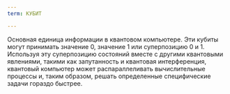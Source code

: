```yaml
---
term: КУБИТ

---
```

Основная единица информации в квантовом компьютере. Эти кубиты могут принимать значение 0, значение 1 или суперпозицию 0 и 1. Используя эту суперпозицию состояний вместе с другими квантовыми явлениями, такими как запутанность и квантовая интерференция, квантовый компьютер может распараллеливать вычислительные процессы и, таким образом, решать определенные специфические задачи гораздо быстрее.